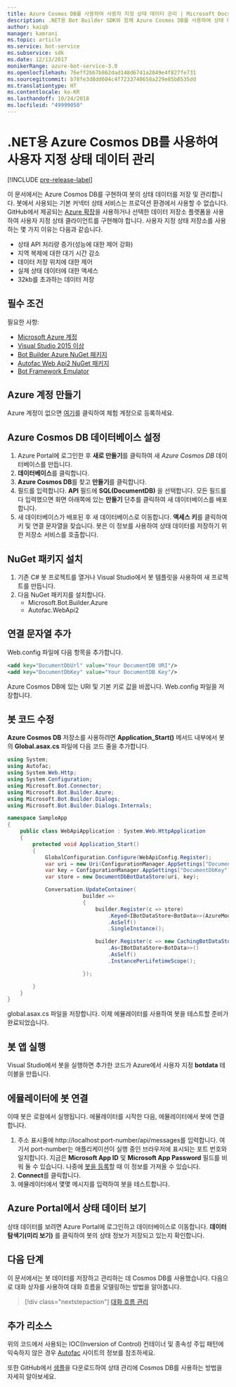 ```yaml
---
title: Azure Cosmos DB를 사용하여 사용자 지정 상태 데이터 관리 | Microsoft Docs
description: .NET용 Bot Builder SDK와 함께 Azure Cosmos DB를 사용하여 상태 데이터를 저장 및 검색하는 방법을 알아봅니다.
author: kaiqb
manager: kamrani
ms.topic: article
ms.service: bot-service
ms.subservice: sdk
ms.date: 12/13/2017
monikerRange: azure-bot-service-3.0
ms.openlocfilehash: 76eff2bb7b862dad148d6741a2049e4f827fe731
ms.sourcegitcommit: b78fe3d8dd604c4f7233740658a229e85b8535dd
ms.translationtype: HT
ms.contentlocale: ko-KR
ms.lasthandoff: 10/24/2018
ms.locfileid: "49999050"
---
```

# <a name="manage-custom-state-data-with-azure-cosmos-db-for-net"></a>.NET용 Azure Cosmos DB를 사용하여 사용자 지정 상태 데이터 관리

[!INCLUDE [pre-release-label](../includes/pre-release-label-v3.md)]

이 문서에서는 Azure Cosmos DB를 구현하여 봇의 상태 데이터를 저장 및 관리합니다. 봇에서 사용되는 기본 커넥터 상태 서비스는 프로덕션 환경에서 사용할 수 없습니다. GitHub에서 제공되는 [Azure 확장](https://github.com/Microsoft/BotBuilder-Azure)을 사용하거나 선택한 데이터 저장소 플랫폼을 사용하여 사용자 지정 상태 클라이언트를 구현해야 합니다. 사용자 지정 상태 저장소를 사용하는 몇 가지 이유는 다음과 같습니다.
 - 상태 API 처리량 증가(성능에 대한 제어 강화)
 - 지역 복제에 대한 대기 시간 감소
 - 데이터 저장 위치에 대한 제어
 - 실제 상태 데이터에 대한 액세스
 - 32kb를 초과하는 데이터 저장
 
## <a name="prerequisites"></a>필수 조건
필요한 사항:
 - [Microsoft Azure 계정](https://azure.microsoft.com/en-us/free/)
 - [Visual Studio 2015 이상](https://www.visualstudio.com/)
 - [Bot Builder Azure NuGet 패키지](https://www.nuget.org/packages/Microsoft.Bot.Builder.Azure/)
 - [Autofac Web Api2 NuGet 패키지](https://www.nuget.org/packages/Autofac.WebApi2/)
 - [Bot Framework Emulator](~/bot-service-debug-emulator.md)
 
## <a name="create-azure-account"></a>Azure 계정 만들기
Azure 계정이 없으면 [여기](https://azure.microsoft.com/en-us/free/)를 클릭하여 체험 계정으로 등록하세요.

## <a name="set-up-the-azure-cosmos-db-database"></a>Azure Cosmos DB 데이터베이스 설정
1. Azure Portal에 로그인한 후 **새로 만들기**를 클릭하여 새 *Azure Cosmos DB* 데이터베이스를 만듭니다. 
2. **데이터베이스**를 클릭합니다. 
3. **Azure Cosmos DB**를 찾고 **만들기**를 클릭합니다.
4. 필드를 입력합니다. **API** 필드에 **SQL(DocumentDB)** 을 선택합니다. 모든 필드를 다 입력했으면 화면 아래쪽에 있는 **만들기** 단추를 클릭하여 새 데이터베이스를 배포합니다. 
5. 새 데이터베이스가 배포된 후 새 데이터베이스로 이동합니다. **액세스 키**를 클릭하여 키 및 연결 문자열을 찾습니다. 봇은 이 정보를 사용하여 상태 데이터를 저장하기 위한 저장소 서비스를 호출합니다.

## <a name="install-nuget-packages"></a>NuGet 패키지 설치
1. 기존 C# 봇 프로젝트를 열거나 Visual Studio에서 봇 템플릿을 사용하여 새 프로젝트를 만듭니다. 
2. 다음 NuGet 패키지를 설치합니다.
   - Microsoft.Bot.Builder.Azure
   - Autofac.WebApi2

## <a name="add-connection-string"></a>연결 문자열 추가 
Web.config 파일에 다음 항목을 추가합니다.
```XML
<add key="DocumentDbUrl" value="Your DocumentDB URI"/>
<add key="DocumentDbKey" value="Your DocumentDB Key"/>
```
Azure Cosmos DB에 있는 URI 및 기본 키로 값을 바꿉니다. Web.config 파일을 저장합니다.

## <a name="modify-your-bot-code"></a>봇 코드 수정
**Azure Cosmos DB** 저장소를 사용하려면 **Application_Start()** 메서드 내부에서 봇의 **Global.asax.cs** 파일에 다음 코드 줄을 추가합니다.

```cs
using System;
using Autofac;
using System.Web.Http;
using System.Configuration;
using Microsoft.Bot.Connector;
using Microsoft.Bot.Builder.Azure;
using Microsoft.Bot.Builder.Dialogs;
using Microsoft.Bot.Builder.Dialogs.Internals;

namespace SampleApp
{
    public class WebApiApplication : System.Web.HttpApplication
    {
        protected void Application_Start()
        {
            GlobalConfiguration.Configure(WebApiConfig.Register);
            var uri = new Uri(ConfigurationManager.AppSettings["DocumentDbUrl"]);
            var key = ConfigurationManager.AppSettings["DocumentDbKey"];
            var store = new DocumentDbBotDataStore(uri, key);

            Conversation.UpdateContainer(
                        builder =>
                        {
                            builder.Register(c => store)
                                .Keyed<IBotDataStore<BotData>>(AzureModule.Key_DataStore)
                                .AsSelf()
                                .SingleInstance();

                            builder.Register(c => new CachingBotDataStore(store, CachingBotDataStoreConsistencyPolicy.ETagBasedConsistency))
                                .As<IBotDataStore<BotData>>()
                                .AsSelf()
                                .InstancePerLifetimeScope();

                        });

        }
    }
}
```

global.asax.cs 파일을 저장합니다. 이제 에뮬레이터를 사용하여 봇을 테스트할 준비가 완료되었습니다.

## <a name="run-your-bot-app"></a>봇 앱 실행
Visual Studio에서 봇을 실행하면 추가한 코드가 Azure에서 사용자 지정 **botdata** 테이블을 만듭니다.

## <a name="connect-your-bot-to-the-emulator"></a>에뮬레이터에 봇 연결
이때 봇은 로컬에서 실행됩니다. 에뮬레이터를 시작한 다음, 에뮬레이터에서 봇에 연결합니다.
1. 주소 표시줄에 http://localhost:port-number/api/messages를 입력합니다. 여기서 port-number는 애플리케이션이 실행 중인 브라우저에 표시되는 포트 번호와 일치합니다. 지금은 <strong>Microsoft App ID</strong> 및 <strong>Microsoft App Password</strong> 필드를 비워 둘 수 있습니다. 나중에 [봇을 등록](~/bot-service-quickstart-registration.md)할 때 이 정보를 가져올 수 있습니다.
2. **Connect**를 클릭합니다. 
3. 에뮬레이터에서 몇몇 메시지를 입력하여 봇을 테스트합니다. 

## <a name="view-state-data-on-azure-portal"></a>Azure Portal에서 상태 데이터 보기
상태 데이터를 보려면 Azure Portal에 로그인하고 데이터베이스로 이동합니다. **데이터 탐색기(미리 보기)** 를 클릭하여 봇의 상태 정보가 저장되고 있는지 확인합니다. 

## <a name="next-steps"></a>다음 단계
이 문서에서는 봇 데이터를 저장하고 관리하는 데 Cosmos DB를 사용했습니다. 다음으로 대화 상자를 사용하여 대화 흐름을 모델링하는 방법을 알아봅니다.

> [!div class="nextstepaction"]
> [대화 흐름 관리](bot-builder-dotnet-manage-conversation-flow.md)

## <a name="additional-resources"></a>추가 리소스
위의 코드에서 사용되는 IOC(Inversion of Control) 컨테이너 및 종속성 주입 패턴에 익숙하지 않은 경우 [Autofac](http://autofac.readthedocs.io/en/latest/) 사이트의 정보를 참조하세요. 

또한 GitHub에서 [샘플](https://github.com/Microsoft/BotBuilder-Azure/tree/master/CSharp/Samples/DocumentDb)을 다운로드하여 상태 관리에 Cosmos DB를 사용하는 방법을 자세히 알아보세요. 
